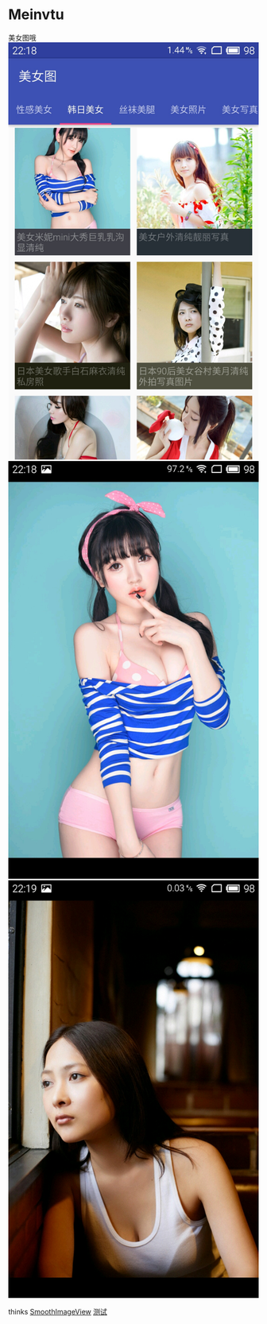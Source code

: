 # Meinvtu
美女图哦
![Alt text](/screenshots/S60313-221814.jpg)
![Alt text](/screenshots/S60313-221825.jpg)
![Alt text](/screenshots/S60313-221906.jpg)
 
 thinks [SmoothImageView](https://github.com/liukkevin/SmoothImageView)
 <a href="http://www.baidu.com">测试</a>
